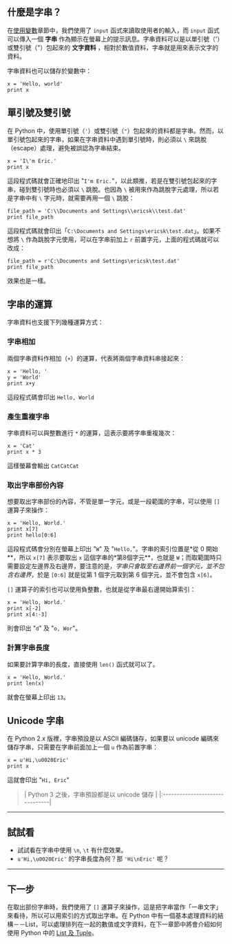 ## 什麼是字串？ ##

在[使用變數](Variables.md)章節中，我們使用了 `input` 函式來讀取使用者的輸入，而 `input` 函式可以傳入一個 **字串** 作為顯示在螢幕上的提示訊息。字串資料可以是以單引號（'）或雙引號（"）包起來的 **文字資料** ，相對於數值資料，字串就是用來表示文字的資料。

字串資料也可以儲存於變數中：
```
x = 'Hello, world'
print x
```

## 單引號及雙引號 ##

在 Python 中，使用單引號（`'`）或雙引號（`"`）包起來的資料都是字串。然而，以單引號包起來的字串，如果在字串資料中遇到單引號時，則必須以 `\` 來跳脫（escape）處理，避免被誤認為字串結束。
```
x = 'I\'m Eric.'
print x
```
這段程式碼就會正確地印出 "`I'm Eric.`"，以此類推，若是在雙引號包起來的字串，碰到雙引號時也必須以 `\` 跳脫。也因為 `\` 被用來作為跳脫字元處理，所以若是字串中有 `\` 字元時，就需要再用一個 `\` 跳脫：
```
file_path = 'C:\\Documents and Settings\\ericsk\\test.dat'
print file_path
```
這段程式碼就會印出「`C:\Documents and Settings\ericsk\test.dat`」。如果不想將 `\` 作為跳脫字元使用，可以在字串前加上 `r` 前置字元，上面的程式碼就可以改成：
```
file_path = r'C:\Documents and Settings\ericsk\test.dat'
print file_path
```
效果也是一樣。

## 字串的運算 ##

字串資料也支援下列幾種運算方式：

### 字串相加 ###

兩個字串資料作相加（`+`）的運算，代表將兩個字串資料串接起來：
```
x = 'Hello, '
y = 'World'
print x+y
```
這段程式碼會印出 `Hello, World`

### 產生重複字串 ###

字串資料可以與整數進行 `*` 的運算，這表示要將字串重複幾次：
```
x = 'Cat'
print x * 3
```
這樣螢幕會輸出 `CatCatCat`

### 取出字串部份內容 ###

想要取出字串部份的內容，不管是單一字元，或是一段範圍的字串，可以使用 `[]` 運算子來操作：
```
x = 'Hello, World.'
print x[7]
print hello[0:6]
```
這段程式碼會分別在螢幕上印出 "`W`" 及 "`Hello,`"。字串的索引位置是\*從 0 開始**，所以 `x[7]` 表示要取出 `x` 這個字串的\*第8個字元**，也就是 `W`；而取範圍時只需要設定左邊界及右邊界，要注意的是，_字串只會取至右邊界前一個字元，並不包含右邊界_，於是 `[0:6]` 就是從第 1 個字元取到第 6 個字元，並不會包含 `x[6]`。

`[]` 運算子的索引也可以使用負整數，也就是從字串最右邊開始算索引：
```
x = 'Hello, World.'
print x[-2]
print x[4:-3]
```
則會印出 "`d`" 及 "`o, Wor`"。

### 計算字串長度 ###

如果要計算字串的長度，直接使用 `len()` 函式就可以了。
```
x = 'Hello, World.'
print len(x)
```
就會在螢幕上印出 `13`。

## Unicode 字串 ##

在 Python 2.x 版裡，字串預設是以 ASCII 編碼儲存，如果要以 unicode 編碼來儲存字串，只需要在字串前面加上一個 `u` 作為前置字串：
```
x = u'Hi,\u0020Eric'
print x
```
這就會印出 "`Hi, Eric`"

> | Python 3 之後，字串預設都是以 unicode 儲存 |
|:-------------------------------|


---

## 試試看 ##
  * 試試看在字串中使用 `\n`, `\t` 有什麼效果。
  * `u'Hi,\u0020Eric'` 的字串長度為何？那 `'Hi\nEric'` 呢？


---

## 下一步 ##

在取出部份字串時，我們使用了 `[]` 運算子來操作，這是把字串當作「一串文字」來看待，所以可以用索引的方式取出字串。在 Python 中有一個基本處理資料的結構－－List，可以處理排列在一起的數值或文字資料，在下一章節中將會介紹如何使用 Python 中的 [List 及 Tuple](ListAndTuple.md)。